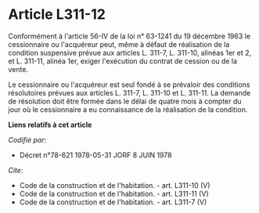 # Article L311-12

Conformément à l'article 56-IV de la loi n° 63-1241 du 19 décembre 1963 le cessionnaire ou l'acquéreur peut, même à défaut de
réalisation de la condition suspensive prévue aux articles L. 311-7, L. 311-10, alinéas 1er et 2, et L. 311-11, alinéa 1er,
exiger l'exécution du contrat de cession ou de la vente. 

Le cessionnaire ou l'acquéreur est seul fondé à se prévaloir des conditions résolutoires prévues aux articles L. 311-7, L.
311-10 et L. 311-11. La demande de résolution doit être formée dans le délai de quatre mois à compter du jour où le
cessionnaire a eu connaissance de la réalisation de la condition.

**Liens relatifs à cet article**

_Codifié par_:

  - Décret n°78-621 1978-05-31 JORF 8 JUIN 1978

_Cite_:

  - Code de la construction et de l'habitation. - art. L311-10 (V)
  - Code de la construction et de l'habitation. - art. L311-11 (V)
  - Code de la construction et de l'habitation. - art. L311-7 (V)
